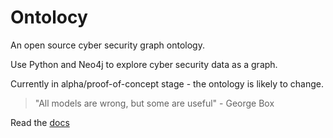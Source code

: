 # Ontolocy

An open source cyber security graph ontology.

Use Python and Neo4j to explore cyber security data as a graph.

Currently in alpha/proof-of-concept stage - the ontology is likely to change.

> "All models are wrong, but some are useful" - George Box

Read the [docs](https://ontolocy.readthedocs.io/)
